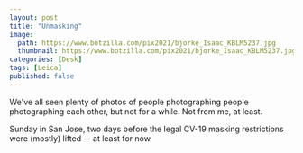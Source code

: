 ```yaml
---
layout: post
title: "Unmasking"
image:
  path: https://www.botzilla.com/pix2021/bjorke_Isaac_KBLM5237.jpg
  thumbnail: https://www.botzilla.com/pix2021/bjorke_Isaac_KBLM5237.jpg
categories: [Desk]
tags: [Leica]
published: false
---
```


We've all seen plenty of photos of people photographing people photographing each other, but not for a while. Not from me, at least.

Sunday in San Jose, two days before the legal CV-19 masking restrictions were (mostly) lifted -- at least for now.


